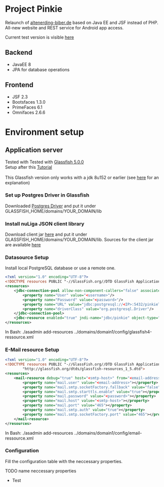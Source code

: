 # Project Pinkie
Relaunch of [altenerding-biber.de](http://www.altenerding-biber.de) based on Java EE and JSF instead of PHP.  
All-new website and REST service for Android app access.

Current test version is visible [here](https://www.praegla.net/pinkie)  

## Backend
* JavaEE 8 
* JPA for database operations

## Frontend
* JSF 2.3
* Bootsfaces 1.3.0
* PrimeFaces 6.1
* Omnifaces 2.6.6

# Environment setup
## Application server
Tested with Tested with [Glassfish 5.0.0](https://javaee.github.io/glassfish/download) <br/>
Setup after this [Tutorial](https://www.nabisoft.com/tutorials/glassfish/installing-glassfish-41-on-ubuntu)<br/><br/>
This Glassfish version only works with a jdk 8u152 or earlier (see [here](https://stackoverflow.com/questions/50374321/why-cant-access-to-glassfish-admin-console-remotely/50374495#50374495) for an explanation)

### Set up Postgres Driver in Glassfish
Downloaded [Postgres Driver](https://jdbc.postgresql.org/download.html) and put it under GLASSFISH_HOME/domains/YOUR_DOMAIN/lib 

### Install nuLiga JSON client library
Download client jar [here](https://hbde-portal.liga.nu/rs/documentation/nu.liga.portal.rs-json-client.jar) and put it under GLASSFISH_HOME/domains/YOUR_DOMAIN/lib.
Sources for the client jar are available [here](https://hbde-portal.liga.nu/rs/documentation/nu.liga.portal.rs-json-client-json-sources.jar) 

### Datasource Setup
Install local PostgreSQL database or use a remote one.

```xml
<?xml version="1.0" encoding="UTF-8"?>
<!DOCTYPE resources PUBLIC "-//GlassFish.org//DTD GlassFish Application Server 3.1 Resource Definitions//EN" "http://glassfish.org/dtds/glassfish-resources_1_5.dtd">
<resources>
    <jdbc-connection-pool allow-non-component-callers="false" associate-with-thread="false" connection-creation-retry-attempts="0" connection-creation-retry-interval-in-seconds="10" connection-leak-reclaim="false" connection-leak-timeout-in-seconds="0" connection-validation-method="auto-commit" datasource-classname="org.postgresql.ds.PGSimpleDataSource" fail-all-connections="false" idle-timeout-in-seconds="300" is-connection-validation-required="false" is-isolation-level-guaranteed="true" lazy-connection-association="false" lazy-connection-enlistment="false" match-connections="false" max-connection-usage-count="0" max-pool-size="32" max-wait-time-in-millis="60000" name="Pinkie" non-transactional-connections="false" pool-resize-quantity="2" res-type="javax.sql.DataSource" statement-timeout-in-seconds="-1" steady-pool-size="8" validate-atmost-once-period-in-seconds="0" wrap-jdbc-objects="false">
        <property name="User" value="<username>"/>
        <property name="Password" value="<password>"/>
        <property name="URL" value="jdbc:postgresql://<IP>:5432/pinkieTest"/>
        <property name="driverClass" value="org.postgresql.Driver"/>
    </jdbc-connection-pool>
    <jdbc-resource enabled="true" jndi-name="jdbc/pinkie" object-type="user" pool-name="Pinkie"/>
</resources>
```
In Bash:
./asadmin add-resources ../domains/domain1/config/glassfish4-ressource.xml

### E-Mail resource Setup
```xml
<?xml version="1.0" encoding="UTF-8"?>
<!DOCTYPE resources PUBLIC "-//GlassFish.org//DTD GlassFish Application Server 3.1 Resource Definitions//EN"
        "http://glassfish.org/dtds/glassfish-resources_1_5.dtd">
<resources>
    <mail-resource debug="true" host="<smtp-host>" from="<email-address>" user="<email-address>" jndi-name="mail/default">
        <property name="mail.user" value="<email-address>"></property>
        <property name="mail.smtp.socketFactory.fallback" value="false"></property>
        <property name="mail.smtp.starttls.enable" value="true"></property>
        <property name="mail.password" value="<password>"></property>
        <property name="mail.host" value="<smtp-host>"></property>
        <property name="mail.port" value="465"></property>
        <property name="mail.smtp.auth" value="true"></property>
        <property name="mail.smtp.socketFactory.port" value="465"></property>
    </mail-resource>
</resources>
```
In Bash:
./asadmin add-resources ../domains/domain1/config/email-ressource.xml

### Configuration
Fill the configuration table with the neccessary properties. 

TODO name neccessary properties
- Test
